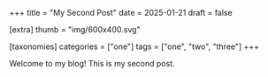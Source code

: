 +++
title = "My Second Post"
date = 2025-01-21
draft = false

[extra]
thumb = "img/600x400.svg"

[taxonomies]
categories = ["one"]
tags = ["one", "two", "three"]
+++

Welcome to my blog! This is my second post.

